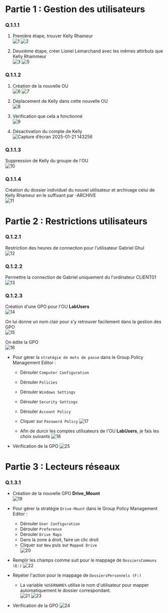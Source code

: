 # Partie 1 : Gestion des utilisateurs

### Q.1.1.1
1. Première étape, trouver Kelly Rhameur  
![1](https://github.com/user-attachments/assets/7299710a-18a7-45d4-8627-6eba31aa2778)
![2](https://github.com/user-attachments/assets/59d8c6e3-b23d-40db-9e24-3d25df650bd0)

2. Deuxième étape, créer Lionel Lemarchand avec les mêmes attirbuts que Kelly Rhammeur  
![3](https://github.com/user-attachments/assets/15c1d295-a45b-44ea-982c-b9e941e6085e)
![5](https://github.com/user-attachments/assets/e44451bd-198c-441b-bb9d-190e4fec7233)


### Q.1.1.2
1. Création de la nouvelle OU  
![6](https://github.com/user-attachments/assets/63e7af30-e0f6-4233-b497-d0399dd9e5bc)
![7](https://github.com/user-attachments/assets/87a60a92-37d9-4a28-a66f-e9117ff41910)

2. Déplacement de Kelly dans cette nouvelle OU  
![8](https://github.com/user-attachments/assets/0ab2dcb7-4270-4db7-af24-6d1941620163)

3. Vérification que cela a fonctionné  
![9](https://github.com/user-attachments/assets/eda38bbd-f2fc-43ab-9fdb-c191f1599ce1)

4. Désactivation du compte de Kelly  
![Capture d’écran 2025-01-21 143256](https://github.com/user-attachments/assets/f3bfa45c-e789-4862-b286-0a44071c90d1)  


### Q.1.1.3
Suppression de Kelly du groupe de l'OU  
![10](https://github.com/user-attachments/assets/aa519a5d-5f92-487f-b492-0f65af7333bb)


### Q.1.1.4
Création du dossier individuel du nouvel utilisateur et archivage celui de Kelly Rhameur en le suffixant par -ARCHIVE  
![11](https://github.com/user-attachments/assets/64e474ed-13ef-4284-ab7c-84e925a1c4f1)



# Partie 2 : Restrictions utilisateurs

### Q.1.2.1
Restriction des heures de connection pour l'utilisateur Gabriel Ghul  
![12](https://github.com/user-attachments/assets/57808364-cd7d-4c96-9bca-1eef629a97df)


### Q.1.2.2
Permettre la connection de Gabriel uniquement du l'ordinateur CLIENT01  
![13](https://github.com/user-attachments/assets/cdd980f0-4960-4522-b34b-666fab7d5393)


### Q.1.2.3
Création d'une GPO pour l'OU **LabUsers**  
![14](https://github.com/user-attachments/assets/37774757-33fd-401e-ab70-e174f1e43f98)

On lui donne un nom clair pour s'y retrouver facilement dans la gestion des GPO  
![15](https://github.com/user-attachments/assets/4eaeda01-a16b-418a-9cf9-c77ec9d9d67e)

On édite la GPO  
![16](https://github.com/user-attachments/assets/b9539481-2aba-4a0c-abda-c8afbc27cb2b)

- Pour gérer la `stratégie de mots de passe` dans le Group Policy Management Editor :
  - Dérouler `Computer Configuration`
  - Dérouler `Policies`
  - Dérouler `Windows Settings`
  - Dérouler `Security Settings`
  - Dérouler `Account Policy`
  - Cliquer sur `Password Policy`
![17](https://github.com/user-attachments/assets/7ef42a4a-8f5e-4b08-99c8-9cfd034f7243)

  - Afin de durcir les comptes utilisateurs de l'OU **LabUsers**, je fais les choix suivants
![18](https://github.com/user-attachments/assets/e9628b93-c9b9-49c8-89cb-165afc45bb90)

- Vérification de la GPO
![25](https://github.com/user-attachments/assets/f3d48db1-8d98-44b8-9497-c980e687f9ad)



# Partie 3 : Lecteurs réseaux

### Q.1.3.1
- Création de la nouvelle GPO **Drive_Mount**  
![19](https://github.com/user-attachments/assets/d90896ed-66b1-4c55-9717-81fc231666a3)

- Pour gérer la stratégie `Drive-Mount` dans le Group Policy Management Editor :
  - Dérouler `User Configuration`
  - Dérouler `Preference`
  - Dérouler `Drive Maps`
  - Dans la zone à droit, faire un clic droit
  - Cliquer sur `New` puis sur `Mapped Drive`  
![20](https://github.com/user-attachments/assets/22243253-ab2c-4a68-b7f4-6a918017bbf6)

- Remplir les champs comme suit pour le mappage de `DossiersCommuns (E:)`
![22](https://github.com/user-attachments/assets/e1ba80f2-d0e2-4dae-aa87-37ef08ca5aba)

- Répéter l'action pour le mappage de `DossiersPersonnels (F:)` 
  - La variable `%USERNAME%` utilise le nom d'utilisateur pour mapper automatiquement le dossier correspondant.  
![21](https://github.com/user-attachments/assets/c1d9952d-233a-4c92-a229-64d5b5754b34)
![23](https://github.com/user-attachments/assets/0408cf0f-219a-4191-a676-2dca89fe8924)

- Vérification de la GPO
![24](https://github.com/user-attachments/assets/aab47fd3-752d-4995-a93d-1f1d8963fdfb)
